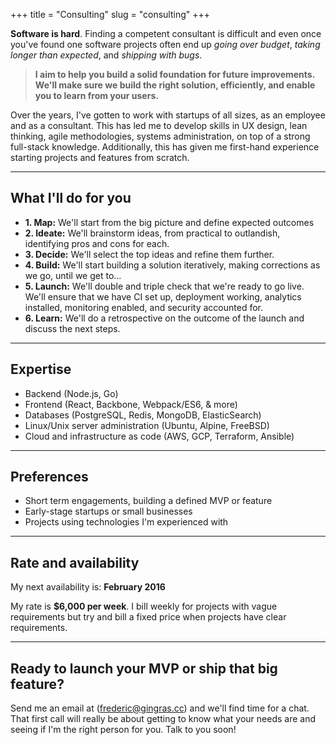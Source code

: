 +++
title = "Consulting"
slug = "consulting"
+++

**Software is hard**. Finding a competent consultant is difficult
and even once you've found one software projects often end up _going over budget_, _taking longer than expected_, and _shipping with bugs_.

> **I aim to help you build a solid foundation for future improvements. We'll make sure we build the right solution, efficiently, and enable you to learn from your users.**

Over the years, I've gotten to work with startups of all sizes, as an employee and as a consultant. This has led me to develop skills in UX design, lean thinking, agile methodologies, systems administration, on top of a strong full-stack knowledge. Additionally, this has given me first-hand experience starting projects and features from scratch.

---

## What I'll do for you

- **1. Map:** We'll start from the big picture and define expected outcomes
- **2. Ideate:** We'll brainstorm ideas, from practical to outlandish, identifying pros and cons for each.
- **3. Decide:** We'll select the top ideas and refine them further.
- **4. Build:** We'll start building a solution iteratively, making corrections as we go, until we get to...
- **5. Launch:** We'll double and triple check that we're ready to go live. We'll ensure that we have CI set up, deployment working, analytics installed, monitoring enabled, and security accounted for.
- **6. Learn:** We'll do a retrospective on the outcome of the launch and discuss the next steps.

---

## Expertise

- Backend (Node.js, Go)
- Frontend (React, Backbone, Webpack/ES6, & more)
- Databases (PostgreSQL, Redis, MongoDB, ElasticSearch)
- Linux/Unix server administration (Ubuntu, Alpine, FreeBSD)
- Cloud and infrastructure as code (AWS, GCP, Terraform, Ansible)

---

## Preferences

- Short term engagements, building a defined MVP or feature
- Early-stage startups or small businesses
- Projects using technologies I'm experienced with

---

## Rate and availability

My next availability is: **February 2016**

My rate is **$6,000 per week**. I bill weekly for projects with vague requirements but try and bill a fixed price when projects have clear requirements.

---

## Ready to launch your MVP or ship that big feature?

Send me an email at ([frederic@gingras.cc](mailto:frederic@gingras.cc)) and we'll find time for a chat. That first call will really be about getting to know what your needs are and seeing if I'm the right person for you. Talk to you soon!
